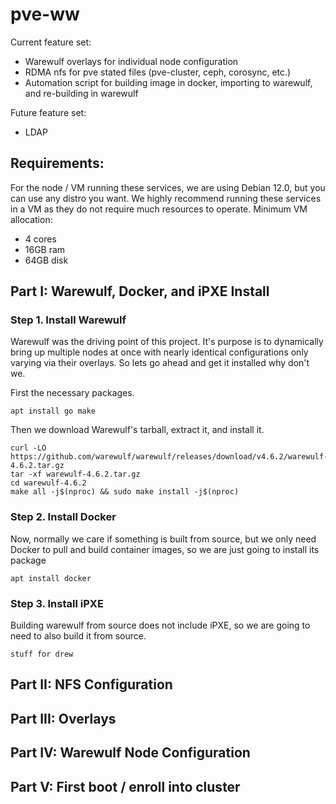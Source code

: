 # pve-ww

Current feature set:
- Warewulf overlays for individual node configuration
- RDMA nfs for pve stated files (pve-cluster, ceph, corosync, etc.)
- Automation script for building image in docker, importing to warewulf, and re-building in warewulf

Future feature set:
- LDAP

## Requirements:

For the node / VM running these services, we are using Debian 12.0, but you can use any distro you want. We highly recommend running these services in a VM as they do not require much resources to operate. 
Minimum VM allocation:
- 4 cores
- 16GB ram
- 64GB disk

## Part I: Warewulf, Docker, and iPXE Install 

### Step 1. Install Warewulf

Warewulf was the driving point of this project. It's purpose is to dynamically bring up multiple nodes at once with nearly identical configurations only varying via their overlays. So lets go ahead and get it installed why don't we. 

First the necessary packages.

```
apt install go make
```

Then we download Warewulf's tarball, extract it, and install it.

```
curl -LO https://github.com/warewulf/warewulf/releases/download/v4.6.2/warewulf-4.6.2.tar.gz
tar -xf warewulf-4.6.2.tar.gz
cd warewulf-4.6.2
make all -j$(nproc) && sudo make install -j$(nproc)
```

### Step 2. Install Docker

Now, normally we care if something is built from source, but we only need Docker to pull and build container images, so we are just going to install its package

```
apt install docker
```

### Step 3. Install iPXE

Building warewulf from source does not include iPXE, so we are going to need to also build it from source.

```
stuff for drew
```

## Part II: NFS Configuration

## Part III: Overlays

## Part IV: Warewulf Node Configuration

## Part V: First boot / enroll into cluster
